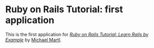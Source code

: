 # Ruby on Rails Tutorial: first application

This is the first application for
[*Ruby on Rails Tutorial: Learn Rails by Example*](http://railstutorial.org) 
by [Michael Martl](http://michaelhartl.com/).

